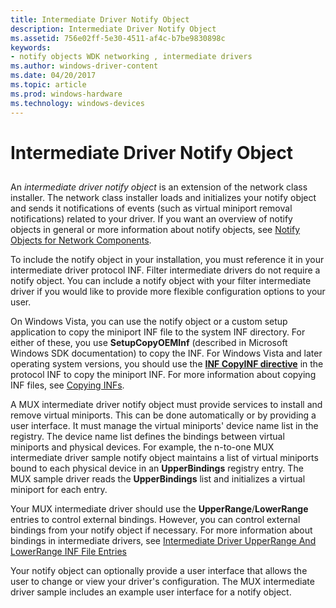 ```yaml
---
title: Intermediate Driver Notify Object
description: Intermediate Driver Notify Object
ms.assetid: 756e02ff-5e30-4511-af4c-b7be9830898c
keywords:
- notify objects WDK networking , intermediate drivers
ms.author: windows-driver-content
ms.date: 04/20/2017
ms.topic: article
ms.prod: windows-hardware
ms.technology: windows-devices
---
```


# Intermediate Driver Notify Object


## <a href="" id="ddk-intermediate-driver-notify-object-ng"></a>


An *intermediate driver notify object* is an extension of the network class installer. The network class installer loads and initializes your notify object and sends it notifications of events (such as virtual miniport removal notifications) related to your driver. If you want an overview of notify objects in general or more information about notify objects, see [Notify Objects for Network Components](notify-objects-for-network-components.md).

To include the notify object in your installation, you must reference it in your intermediate driver protocol INF. Filter intermediate drivers do not require a notify object. You can include a notify object with your filter intermediate driver if you would like to provide more flexible configuration options to your user.

On Windows Vista, you can use the notify object or a custom setup application to copy the miniport INF file to the system INF directory. For either of these, you use **SetupCopyOEMInf** (described in Microsoft Windows SDK documentation) to copy the INF. For Windows Vista and later operating system versions, you should use the [**INF CopyINF directive**](https://msdn.microsoft.com/library/windows/hardware/ff547317) in the protocol INF to copy the miniport INF. For more information about copying INF files, see [Copying INFs](https://msdn.microsoft.com/library/windows/hardware/ff540117).

A MUX intermediate driver notify object must provide services to install and remove virtual miniports. This can be done automatically or by providing a user interface. It must manage the virtual miniports' device name list in the registry. The device name list defines the bindings between virtual miniports and physical devices. For example, the n-to-one MUX intermediate driver sample notify object maintains a list of virtual miniports bound to each physical device in an **UpperBindings** registry entry. The MUX sample driver reads the **UpperBindings** list and initializes a virtual miniport for each entry.

Your MUX intermediate driver should use the **UpperRange**/**LowerRange** entries to control external bindings. However, you can control external bindings from your notify object if necessary. For more information about bindings in intermediate drivers, see [Intermediate Driver UpperRange And LowerRange INF File Entries](intermediate-driver-upperrange-and-lowerrange-inf-file-entries.md)

Your notify object can optionally provide a user interface that allows the user to change or view your driver's configuration. The MUX intermediate driver sample includes an example user interface for a notify object.

 

 





